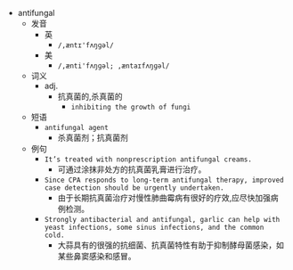 - antifungal
  - 发音
    - 英
      - `/,æntɪ'fʌŋɡəl/`
    - 美
      - `/,ænti'fʌŋɡəl; ,æntaɪfʌŋɡəl/`
  - 词义
    - adj.
      - 抗真菌的,杀真菌的
        - `inhibiting the growth of fungi `
  - 短语
    - `antifungal agent`
      - 杀真菌剂；抗真菌剂 
  - 例句
    - `It’s treated with nonprescription antifungal creams.`
      - 可通过涂抹非处方的抗真菌乳膏进行治疗。
    - `Since CPA responds to long-term antifungal therapy, improved case detection should be urgently undertaken.`
      - 由于长期抗真菌治疗对慢性肺曲霉病有很好的疗效,应尽快加强病例检测。
    - `Strongly antibacterial and antifungal, garlic can help with yeast infections, some sinus infections, and the common cold.`
      - 大蒜具有的很强的抗细菌、抗真菌特性有助于抑制酵母菌感染，如某些鼻窦感染和感冒。

